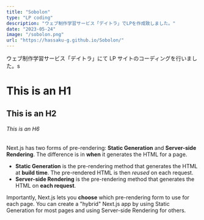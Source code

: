 ```yaml
---
title: "Sobolon"
type: "LP coding"
description: "ウェブ制作学習サービス「デイトラ」でLPを作成致しました。"
date: "2023-05-24"
image: "/sobolon.png"
url: "https://hassaku-g.github.io/Sobolon/"
---
```


ウェブ制作学習サービス「デイトラ」にて LP サイトのコーディングを行いました。s

# This is an H1

## This is an H2

###### This is an H6

Next.js has two forms of pre-rendering: **Static Generation** and **Server-side Rendering**. The difference is in **when** it generates the HTML for a page.

- **Static Generation** is the pre-rendering method that generates the HTML at **build time**. The pre-rendered HTML is then _reused_ on each request.
- **Server-side Rendering** is the pre-rendering method that generates the HTML on **each request**.

Importantly, Next.js lets you **choose** which pre-rendering form to use for each page. You can create a "hybrid" Next.js app by using Static Generation for most pages and using Server-side Rendering for others.
